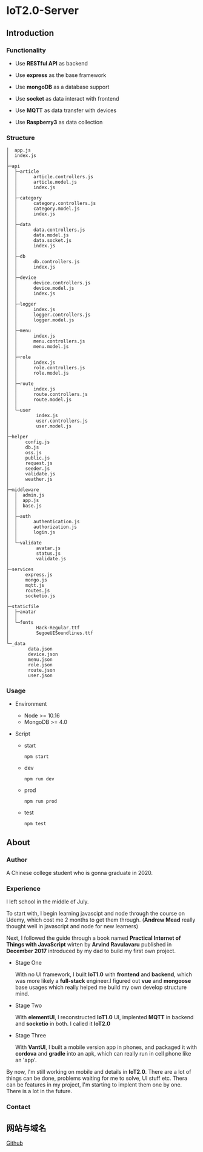 IoT2.0-Server 
===========================



## Introduction

### Functionality

- Use **RESTful API** as backend

- Use **express** as the base framework

- Use **mongoDB** as a database support

- Use **socket** as data interact with frontend

- Use **MQTT** as data transfer with devices

- Use **Raspberry3** as data collection

### Structure

```
│  app.js
│  index.js
│
├─api
│  ├─article
│  │      article.controllers.js
│  │      article.model.js
│  │      index.js
│  │
│  ├─category
│  │      category.controllers.js
│  │      category.model.js
│  │      index.js
│  │
│  ├─data
│  │      data.controllers.js
│  │      data.model.js
│  │      data.socket.js
│  │      index.js
│  │
│  ├─db
│  │      db.controllers.js
│  │      index.js
│  │
│  ├─device
│  │      device.controllers.js
│  │      device.model.js
│  │      index.js
│  │
│  ├─logger
│  │      index.js
│  │      logger.controllers.js
│  │      logger.model.js
│  │
│  ├─menu
│  │      index.js
│  │      menu.controllers.js
│  │      menu.model.js
│  │
│  ├─role
│  │      index.js
│  │      role.controllers.js
│  │      role.model.js
│  │
│  ├─route
│  │      index.js
│  │      route.controllers.js
│  │      route.model.js
│  │
│  └─user
│          index.js
│          user.controllers.js
│          user.model.js
│
├─helper
│      config.js
│      db.js
│      oss.js
│      public.js
│      request.js
│      seeder.js
│      validate.js
│      weather.js
│
├─middleware
│  │  admin.js
│  │  app.js
│  │  base.js
│  │
│  ├─auth
│  │      authentication.js
│  │      authorization.js
│  │      login.js
│  │
│  └─validate
│          avatar.js
│          status.js
│          validate.js
│
├─services
│      express.js
│      mongo.js
│      mqtt.js
│      routes.js
│      socketio.js
│
├─staticfile
│  ├─avatar
│  │
│  └─fonts
│          Hack-Regular.ttf
│          SegoeUISoundlines.ttf
│
└─_data
        data.json
        device.json
        menu.json
        role.json
        route.json
        user.json
```

### Usage

- Environment 
  - Node >= 10.16
  - MongoDB >= 4.0
  
- Script
  - start
    ```
    npm start
    ```
  - dev
    ```
    npm run dev
    ```
  - prod
    ```
    npm run prod
    ```
  - test
    ```
    npm test
    ```

## About

### Author

A Chinese college student who is gonna graduate in 2020.

### Experience

I left school in the middle of July.

To start with, I begin learning javascipt and node through the course on Udemy, which cost me 2 months to get them through. (**Andrew Mead** really thought well in javascript and node for new learners)

Next, I followed the guide through a book named **Practical Internet of Things with JavaScript** wirten by **Arvind Ravulavaru** published in **December 2017**
introduced by my dad to build my first own project.

- Stage One
  
  With no UI framework, I built **IoT1.0** with **frontend** and **backend**, which was more likely a **full-stack** engineer.I figured out **vue** and **mongoose** base usages which really helped me build my own develop structure mind.

- Stage Two

  With **elementUI**, I reconstructed **IoT1.0** UI, implented **MQTT** in backend and **socketio** in both. I called it **IoT2.0**

- Stage Three

  With **VantUI**, I built a mobile version app in phones, and packaged it with **cordova** and **gradle** into an apk, which can really run in cell phone like an 'app'.

By now, I'm still working on mobile and details in **IoT2.0**. There are a lot of things can be done, problems waiting for me to solve, UI stuff etc. Thera can be features in my project, I'm starting to implent them one by one. There is a lot in the future.

### Contact

<h2 id="yuMing">网站与域名</h2>

[Github](https://github.com/Zhaocl1997)